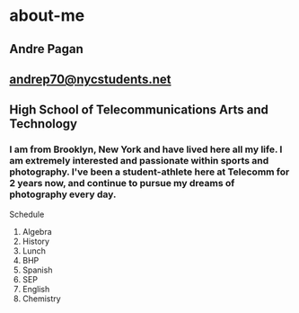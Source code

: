 # about-me
## Andre Pagan
## andrep70@nycstudents.net
## High School of Telecommunications Arts and Technology
### I am from Brooklyn, New York and have lived here all my life.  I am extremely interested and passionate within **sports** and **photography**.  I've been a student-athlete here at Telecomm for 2 years now, and continue to pursue my dreams of photography every day.
Schedule
1. Algebra
2. History
3. Lunch
4. BHP
5. Spanish
6. SEP
7. English
8. Chemistry
